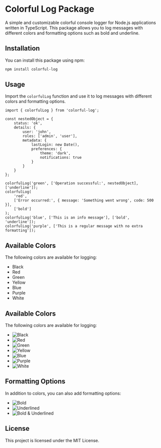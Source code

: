 # Colorful Log Package

A simple and customizable colorful console logger for Node.js applications written in TypeScript. This package allows you to log messages with different colors and formatting options such as bold and underline.

## Installation

You can install this package using npm:

```sh
npm install colorful-log
```

## Usage

Import the `colorfulLog` function and use it to log messages with different colors and formatting options.

```tsx
import { colorfulLog } from 'colorful-log';

const nestedObject = {
    status: 'ok',
    details: {
        user: 'john',
        roles: ['admin', 'user'],
        metadata: {
            lastLogin: new Date(),
            preferences: {
                theme: 'dark',
                notifications: true
            }
        }
    }
};

colorfulLog('green', ['Operation successful:', nestedObject], ['underline']);
colorfulLog(
    'red',
    ['Error occurred:', { message: 'Something went wrong', code: 500 }],
    ['bold']
);
colorfulLog('blue', ['This is an info message'], ['bold', 'underline']);
colorfulLog('purple', ['This is a regular message with no extra formatting']);
```

## Available Colors

The following colors are available for logging:

-   Black
-   Red
-   Green
-   Yellow
-   Blue
-   Purple
-   White

## Available Colors

The following colors are available for logging:

-   ![Black](https://i.imgur.com/sNSFHmr.jpeg)
-   ![Red](https://imgur.com/bCutWpG.jpeg)
-   ![Green](https://imgur.com/wtP79e5.jpeg)
-   ![Yellow](https://imgur.com/aMJiuUu.jpeg)
-   ![Blue](https://imgur.com/sPCq9pI.jpeg)
-   ![Purple](https://imgur.com/tLXCnDI.jpeg)
-   ![White](https://imgur.com/pZNKTB1.jpeg)

## Formatting Options

In addition to colors, you can also add formatting options:

-   ![Bold](https://imgur.com/he2flDN.jpeg)
-   ![Underlined](https://imgur.com/xUfCQ9o.jpeg)
-   ![Bold & Underlined](https://imgur.com/O675lAB.jpeg)

## License

This project is licensed under the MIT License.
